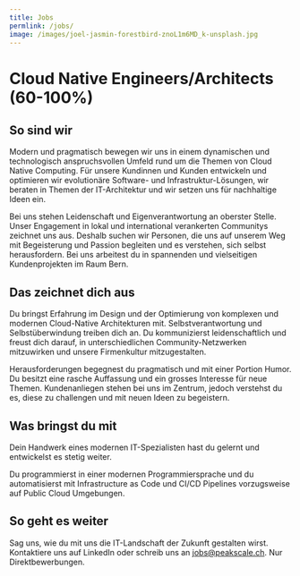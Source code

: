 ```yaml
---
title: Jobs
permlink: /jobs/
image: /images/joel-jasmin-forestbird-znoL1m6MD_k-unsplash.jpg
---
```


# Cloud Native Engineers/Architects (60-100%)

## So sind wir

Modern und pragmatisch bewegen wir uns in einem dynamischen und technologisch anspruchsvollen Umfeld rund um die Themen von Cloud Native Computing. Für unsere Kundinnen und Kunden entwickeln und optimieren wir evolutionäre Software- und Infrastruktur-Lösungen, wir beraten in Themen der IT-Architektur und wir setzen uns für nachhaltige Ideen ein.

Bei uns stehen Leidenschaft und Eigenverantwortung an oberster Stelle. Unser Engagement in lokal und international verankerten Communitys zeichnet uns aus. Deshalb suchen wir Personen, die uns auf unserem Weg mit Begeisterung und Passion begleiten und es verstehen, sich selbst herausfordern. Bei uns arbeitest du in spannenden und vielseitigen Kundenprojekten im Raum Bern.

## Das zeichnet dich aus

Du bringst Erfahrung im Design und der Optimierung von komplexen und modernen Cloud-Native Architekturen mit. Selbstverantwortung und Selbstüberwindung treiben dich an. Du kommunizierst leidenschaftlich und freust dich darauf, in unterschiedlichen Community-Netzwerken mitzuwirken und unsere Firmenkultur mitzugestalten.

Herausforderungen begegnest du pragmatisch und mit einer Portion Humor. Du besitzt eine rasche Auffassung und ein grosses Interesse für neue Themen. Kundenanliegen stehen bei uns im Zentrum, jedoch verstehst du es, diese zu challengen und mit neuen Ideen zu begeistern.

## Was bringst du mit

Dein Handwerk eines modernen IT-Spezialisten hast du gelernt und entwickelst es stetig weiter.

Du programmierst in einer modernen Programmiersprache und du automatisierst mit Infrastructure as Code und CI/CD Pipelines vorzugsweise auf Public Cloud Umgebungen.

## So geht es weiter

Sag uns, wie du mit uns die IT-Landschaft der Zukunft gestalten wirst. Kontaktiere uns auf LinkedIn oder schreib uns an jobs@peakscale.ch. Nur Direktbewerbungen.
